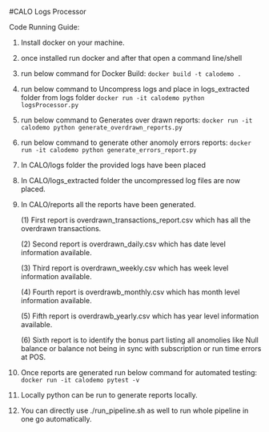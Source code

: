 #CALO Logs Processor

Code Running Guide:
1. Install docker on your machine.
2. once installed run docker and after that open a command line/shell
3. run below command for Docker Build:
`docker build -t calodemo .`

4. run below command to Uncompress logs and place in logs_extracted folder from logs folder
`docker run -it calodemo python logsProcessor.py`

5. run below command to Generates over drawn reports:
`docker run -it calodemo python generate_overdrawn_reports.py`

6. run below command to generate other anomoly errors reports:
`docker run -it calodemo python generate_errors_report.py`

7. In CALO/logs folder the provided logs have been placed
8. In CALO/logs_extracted folder the uncompressed log files are now placed.
9. In CALO/reports all the reports have been generated.

    (1) First  report is overdrawn_transactions_report.csv which has all the overdrawn transactions.

    (2) Second report is overdrawn_daily.csv which has date level information available.

    (3) Third  report is overdrawn_weekly.csv which has week level information available.

    (4) Fourth report is overdrawb_monthly.csv which has month level information available.

    (5) Fifth  report is overdrawb_yearly.csv which has year level information available.

    (6) Sixth  report is to identify the bonus part listing all anomolies like Null balance or balance not being in sync with subscription or run time errors at POS.

10. Once reports are generated run below command for automated testing:
`docker run -it calodemo pytest -v`

11. Locally python can be run to generate reports locally.
12. You can directly use ./run_pipeline.sh as well to run whole pipeline in one go automatically.